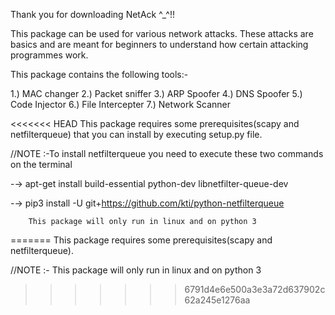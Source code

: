 Thank you for downloading NetAck ^_^!!

This package can be used for various network attacks. These attacks are basics and are meant for beginners to understand how certain attacking programmes work.

This package contains the following tools:-

1.) MAC changer
2.) Packet sniffer
3.) ARP Spoofer
4.) DNS Spoofer
5.) Code Injector
6.) File Intercepter
7.) Network Scanner

<<<<<<< HEAD
This package requires some prerequisites(scapy and netfilterqueue) that you can install by executing setup.py file.


//NOTE :-To install netfilterqueue you need to execute these two commands on the terminal

-→  apt-get install build-essential python-dev libnetfilter-queue-dev

-→  pip3 install -U git+https://github.com/kti/python-netfilterqueue

        This package will only run in linux and on python 3



=======
This package requires some prerequisites(scapy and netfilterqueue).

//NOTE :- This package will only run in linux and on python 3
>>>>>>> 6791d4e6e500a3e3a72d637902c62a245e1276aa
